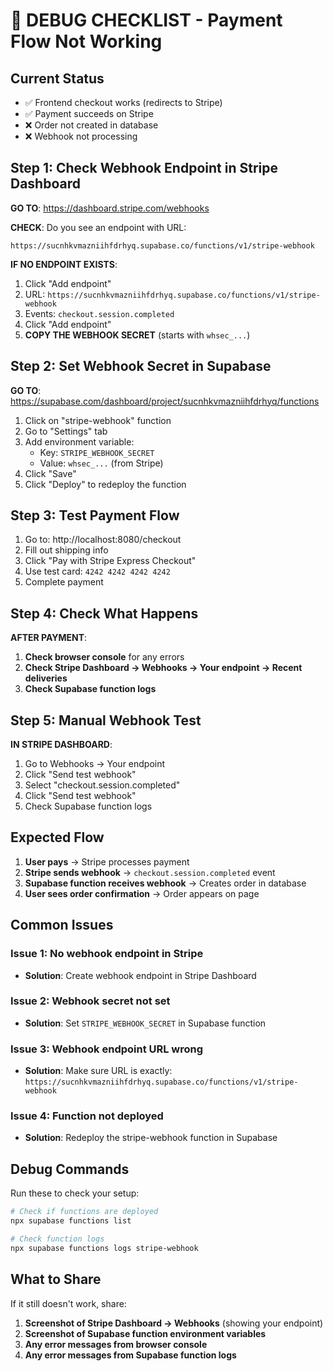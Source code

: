# 🚨 DEBUG CHECKLIST - Payment Flow Not Working

## Current Status
- ✅ Frontend checkout works (redirects to Stripe)
- ✅ Payment succeeds on Stripe
- ❌ Order not created in database
- ❌ Webhook not processing

## Step 1: Check Webhook Endpoint in Stripe Dashboard

**GO TO**: https://dashboard.stripe.com/webhooks

**CHECK**: Do you see an endpoint with URL:
```
https://sucnhkvmazniihfdrhyq.supabase.co/functions/v1/stripe-webhook
```

**IF NO ENDPOINT EXISTS**:
1. Click "Add endpoint"
2. URL: `https://sucnhkvmazniihfdrhyq.supabase.co/functions/v1/stripe-webhook`
3. Events: `checkout.session.completed`
4. Click "Add endpoint"
5. **COPY THE WEBHOOK SECRET** (starts with `whsec_...`)

## Step 2: Set Webhook Secret in Supabase

**GO TO**: https://supabase.com/dashboard/project/sucnhkvmazniihfdrhyq/functions

1. Click on "stripe-webhook" function
2. Go to "Settings" tab
3. Add environment variable:
   - Key: `STRIPE_WEBHOOK_SECRET`
   - Value: `whsec_...` (from Stripe)
4. Click "Save"
5. Click "Deploy" to redeploy the function

## Step 3: Test Payment Flow

1. Go to: http://localhost:8080/checkout
2. Fill out shipping info
3. Click "Pay with Stripe Express Checkout"
4. Use test card: `4242 4242 4242 4242`
5. Complete payment

## Step 4: Check What Happens

**AFTER PAYMENT**:
1. **Check browser console** for any errors
2. **Check Stripe Dashboard → Webhooks → Your endpoint → Recent deliveries**
3. **Check Supabase function logs**

## Step 5: Manual Webhook Test

**IN STRIPE DASHBOARD**:
1. Go to Webhooks → Your endpoint
2. Click "Send test webhook"
3. Select "checkout.session.completed"
4. Click "Send test webhook"
5. Check Supabase function logs

## Expected Flow

1. **User pays** → Stripe processes payment
2. **Stripe sends webhook** → `checkout.session.completed` event
3. **Supabase function receives webhook** → Creates order in database
4. **User sees order confirmation** → Order appears on page

## Common Issues

### Issue 1: No webhook endpoint in Stripe
- **Solution**: Create webhook endpoint in Stripe Dashboard

### Issue 2: Webhook secret not set
- **Solution**: Set `STRIPE_WEBHOOK_SECRET` in Supabase function

### Issue 3: Webhook endpoint URL wrong
- **Solution**: Make sure URL is exactly: `https://sucnhkvmazniihfdrhyq.supabase.co/functions/v1/stripe-webhook`

### Issue 4: Function not deployed
- **Solution**: Redeploy the stripe-webhook function in Supabase

## Debug Commands

Run these to check your setup:

```bash
# Check if functions are deployed
npx supabase functions list

# Check function logs
npx supabase functions logs stripe-webhook
```

## What to Share

If it still doesn't work, share:
1. **Screenshot of Stripe Dashboard → Webhooks** (showing your endpoint)
2. **Screenshot of Supabase function environment variables**
3. **Any error messages from browser console**
4. **Any error messages from Supabase function logs**

